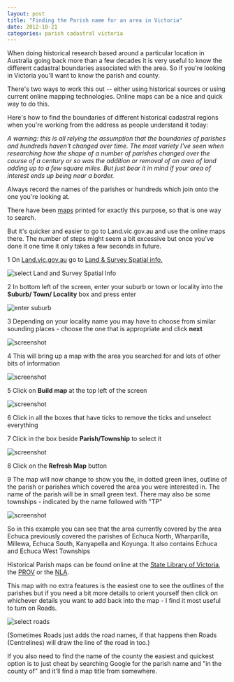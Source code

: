```yaml
---
layout: post
title: "Finding the Parish name for an area in Victoria"
date: 2012-10-21 
categories: parish cadastral victoria
---
```


When doing historical research based around a particular location in Australia going back more than a few decades it is very useful to know the different cadastral boundaries associated with the area.  So if you're looking in Victoria you'll want to know the parish and county.

There's two ways to work this out -- either using historical sources  or using current online mapping technologies. Online maps can be a nice and quick way to do this. 

Here's how to find the boundaries of different historical cadastral regions when you're working from the address as people understand it today:

*A warning: this is all relying the assumption that the boundaries of parishes and hundreds haven't changed over time. The most variety I've seen when researching how the shape of a number of parishes changed over the course of a century or so was the addition or removal of an area of land adding up to a few square miles. But just bear it in mind if your area of interest ends up being near a border.*

Always record the names of the parishes or hundreds which join onto the one you're looking at.

There have been [maps](http://handle.slv.vic.gov.au/10381/119930) printed for exactly this purpose, so that is one way to search.

But it's quicker and easier to go to Land.vic.gov.au and use the online maps there. The number of steps might seem a bit excessive but once you've done it one time it only takes a few seconds in future.


1 On [Land.vic.gov.au](http://www.land.vic.gov.au/) go to [Land & Survey Spatial info.](http://www.land.vic.gov.au/home/go-to-links/land-and-survey-spatial-info)

![select Land and Survey Spatial Info](/images/viccad/Selection_005.png )

2 In bottom left of the screen, enter your suburb or town or locality into the **Suburb/ Town/ Locality** box and press enter

![enter suburb](/images/viccad/Selection_001.png )

3 Depending on your locality name you may have to choose from similar sounding places - choose the one that is appropriate and click **next**

![screenshot]( /images/viccad/Selection_002.png)

4 This will bring up a map with the area you searched for and lots of other bits of information

![screenshot]( /images/viccad/Selection_003.png)

5 Click on **Build map** at the top left of the screen

![screenshot]( /images/viccad/Selection_004.png)

6 Click in all the boxes that have ticks to remove the ticks and unselect everything

7 Click in the box beside **Parish/Township** to select it

![screenshot]( /images/viccad/Selection_008.png)

8 Click on the **Refresh Map** button

9 The map will now change to show you the, in dotted green lines,  outline of the parish or parishes which covered the area you were interested in.  The name of the parish will be in small green text. There may also be some townships - indicated by the name followed with "TP"

![screenshot]( /images/viccad/Selection_006.png)

So in this example you can see that the area currently covered by the area Echuca previously covered the parishes of Echuca North, Wharparilla, Millewa, Echuca South, Kanyapella and Koyunga.  It also contains Echuca and Echuca West Townships

Historical Parish maps can be found online at the [State Library of Victoria](http://slv.vic.gov.au), the [PROV](http://prov.vic.gov.au) or the [NLA](http://trove.nla.gov.au/map).

This map with no extra features is the easiest one to see the outlines of the parishes but if you need a bit more details to orient yourself then click on whichever details you want to add back into the map - I find it most useful to turn on Roads.

![select roads]( /images/viccad/Selection_007.png)

(Sometimes Roads just adds the road names, if that happens then Roads (Centrelines) will draw the line of the road in too.)


If you also need to find the name of the county the easiest and quickest option is to just cheat by searching Google for the parish name and "in the county of" and it'll find a map title from somewhere.

